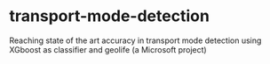 # transport-mode-detection
Reaching state of the art accuracy in transport mode detection using XGboost as classifier and geolife (a Microsoft project) 
